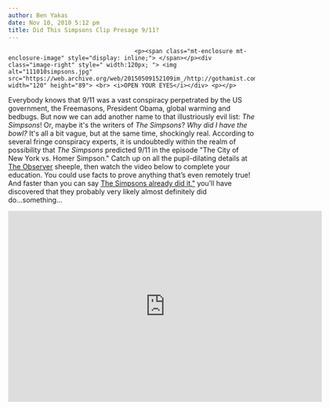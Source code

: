 ```yaml
---
author: Ben Yakas
date: Nov 10, 2010 5:12 pm
title: Did This Simpsons Clip Presage 9/11?
---
```


	
										<p><span class="mt-enclosure mt-enclosure-image" style="display: inline;"> </span></p><div class="image-right" style=" width:120px; "> <img alt="111010simpsons.jpg" src="https://web.archive.org/web/20150509152109im_/http://gothamist.com/attachments/byakas/111010simpsons.jpg" width="120" height="89"> <br> <i>OPEN YOUR EYES</i></div> <p></p>

<p>Everybody knows that 9/11 was a vast conspiracy perpetrated by the US government, the Freemasons, President Obama, global warming and bedbugs. But now we can add another name to that illustriously evil list: <em>The Simpsons</em>! Or, maybe it&apos;s the writers of <em>The Simpsons</em>? <em>Why did I have the bowl?</em> It&apos;s all a bit vague, but at the same time, shockingly real. According to several fringe conspiracy experts, it is undoubtedly within the realm of possibility that <em>The Simpsons</em> predicted 9/11 in the episode &quot;The City of New York vs. Homer Simpson.&quot; Catch up on all the pupil-dilating details at <a href="https://web.archive.org/web/20150509152109/http://www.observer.com/2010/culture/why-conspiracy-theorists-think-simpsons-predicted-911">The Observer</a> sheeple, then watch the video below to complete your education. You could use facts to prove anything that&#x2019;s even remotely true! And faster than you can say <a href="" http:="" en.wikipedia.org="" wiki="" simpsons_already_did_it"="">The Simpsons already did it,&quot;</a> you&apos;ll have discovered that they probably very likely almost definitely did do...something...</p>

<div style="text-align: center;"><iframe title="YouTube video player" class="youtube-player" type="text/html" width="640" height="390" src="https://web.archive.org/web/20150509152109if_/http://www.youtube.com/embed/7M5Bf6TtW8w" frameborder="0"></iframe></div>					
										
									
				